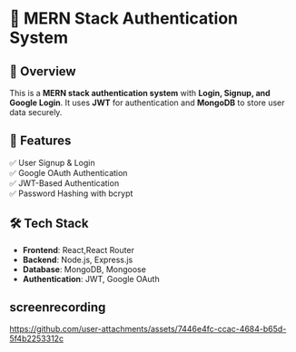 # 🔐 MERN Stack Authentication System  

## 📌 Overview  
This is a **MERN stack authentication system** with **Login, Signup, and Google Login**. It uses **JWT** for authentication and **MongoDB** to store user data securely.  

## 🚀 Features  
✅ User Signup & Login  
✅ Google OAuth Authentication  
✅ JWT-Based Authentication  
✅ Password Hashing with bcrypt  

## 🛠️ Tech Stack  
- **Frontend**: React,React Router  
- **Backend**: Node.js, Express.js  
- **Database**: MongoDB, Mongoose  
- **Authentication**: JWT, Google OAuth  

## screenrecording



https://github.com/user-attachments/assets/7446e4fc-ccac-4684-b65d-5f4b2253312c





